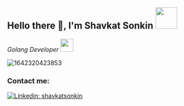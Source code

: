 <h2> Hello there 👋, I'm Shavkat Sonkin <img src="https://media.giphy.com/media/mGcNjsfWAjY5AEZNw6/giphy.gif" width="50"></h2>

<p><em>Golang Developer <img src="https://media.giphy.com/media/WUlplcMpOCEmTGBtBW/giphy.gif" width="30"></em></p>

![1642320423853](https://user-images.githubusercontent.com/48784001/203785020-2b4826c1-7ddb-4de8-b65b-ebf6e04c5290.jpeg)

### Contact me:

[![Linkedin: shavkatsonkin](https://img.shields.io/badge/-shavkatsonkin-blue?style=flat-square&logo=Linkedin&logoColor=white&link=https://www.linkedin.com/in/shavkatsonkin/)](https://www.linkedin.com/in/shavkatsonkin/)

